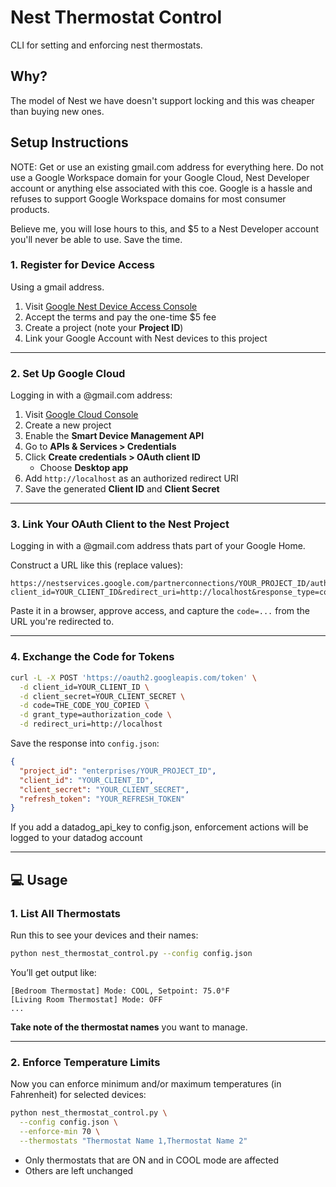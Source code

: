 # Nest Thermostat Control

CLI for setting and enforcing nest thermostats.

## Why?

The model of Nest we have doesn't support locking and this was cheaper than buying new ones.

## Setup Instructions

NOTE: Get or use an existing gmail.com address for everything here. Do not use a Google Workspace domain for your Google Cloud, Nest Developer account or anything else associated with this coe. Google is a hassle and refuses to support Google Workspace domains for most consumer products.

Believe me, you will lose hours to this, and $5 to a Nest Developer account you'll never be able to use. Save the time.

### 1. Register for Device Access

Using a gmail address.

1. Visit [Google Nest Device Access Console](https://console.nest.google.com/device-access)
2. Accept the terms and pay the one-time $5 fee
3. Create a project (note your **Project ID**)
4. Link your Google Account with Nest devices to this project

---

### 2. Set Up Google Cloud

Logging in with a @gmail.com address:

1. Visit [Google Cloud Console](https://console.cloud.google.com/)
2. Create a new project
3. Enable the **Smart Device Management API**
4. Go to **APIs & Services > Credentials**
5. Click **Create credentials > OAuth client ID**
   - Choose **Desktop app**
6. Add `http://localhost` as an authorized redirect URI
7. Save the generated **Client ID** and **Client Secret**

---

### 3. Link Your OAuth Client to the Nest Project

Logging in with a @gmail.com address thats part of your Google Home.

Construct a URL like this (replace values):

```
https://nestservices.google.com/partnerconnections/YOUR_PROJECT_ID/auth?client_id=YOUR_CLIENT_ID&redirect_uri=http://localhost&response_type=code&scope=https://www.googleapis.com/auth/sdm.service&access_type=offline&prompt=consent
```

Paste it in a browser, approve access, and capture the `code=...` from the URL you're redirected to.

---

### 4. Exchange the Code for Tokens

```bash
curl -L -X POST 'https://oauth2.googleapis.com/token' \
  -d client_id=YOUR_CLIENT_ID \
  -d client_secret=YOUR_CLIENT_SECRET \
  -d code=THE_CODE_YOU_COPIED \
  -d grant_type=authorization_code \
  -d redirect_uri=http://localhost
```

Save the response into `config.json`:

```json
{
  "project_id": "enterprises/YOUR_PROJECT_ID",
  "client_id": "YOUR_CLIENT_ID",
  "client_secret": "YOUR_CLIENT_SECRET",
  "refresh_token": "YOUR_REFRESH_TOKEN"
}
```

If you add a datadog_api_key to config.json, enforcement actions will be logged to your datadog account

---

## 💻 Usage

### 1. List All Thermostats

Run this to see your devices and their names:

```bash
python nest_thermostat_control.py --config config.json
```

You’ll get output like:

```
[Bedroom Thermostat] Mode: COOL, Setpoint: 75.0°F
[Living Room Thermostat] Mode: OFF
...
```

**Take note of the thermostat names** you want to manage.

---

### 2. Enforce Temperature Limits

Now you can enforce minimum and/or maximum temperatures (in Fahrenheit) for selected devices:

```bash
python nest_thermostat_control.py \
  --config config.json \
  --enforce-min 70 \
  --thermostats "Thermostat Name 1,Thermostat Name 2"
```

- Only thermostats that are ON and in COOL mode are affected
- Others are left unchanged
